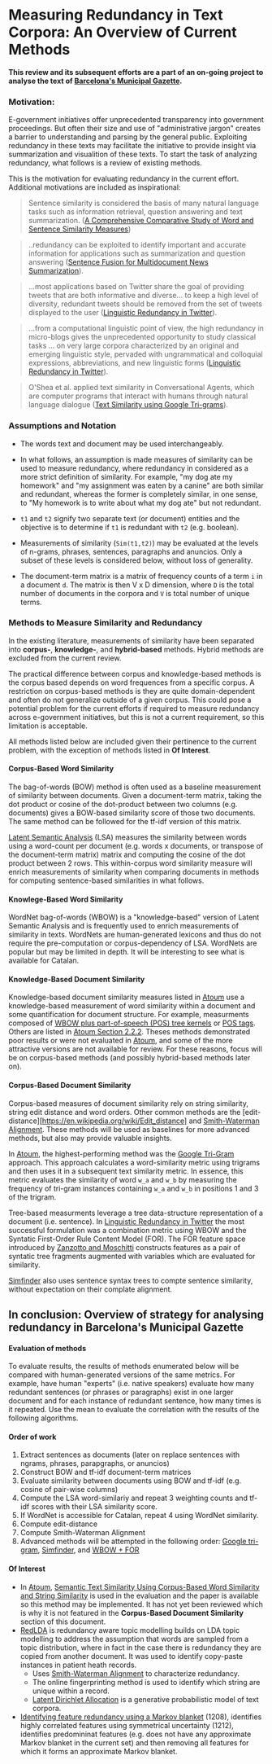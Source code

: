 # Measuring Redundancy in Text Corpora: An Overview of Current Methods

**This review and its subsequent efforts are a part of an on-going project to analyse the text of [Barcelona's Municipal Gazette](https://w33.bcn.cat/GasetaMunicipal/Inici).**

### Motivation:

E-government initiatives offer unprecedented transparency into government proceedings. But often their size and use of "administrative jargon" creates a barrier to understanding and parsing by the general public. Exploiting redundancy in these texts may facilitate the initiative to provide insight via summarization and visualition of these texts. To start the task of analyzing redundancy, what follows is a review of existing methods.

This is the motivation for evaluating redundancy in the current effort. Additional motivations are included as inspirational:

> Sentence similarity is considered the basis of many natural language tasks such as information retrieval, question answering and text summarization. ([A Comprehensive Comparative Study of Word and Sentence Similarity Measures][Atoum])

> ..redundancy can be exploited to identify important and accurate information for applications such as summarization and question answering ([Sentence Fusion for Multidocument News Summarization][McKeown & Barzilay]).

> ...most applications based on Twitter share the goal of providing tweets that are both informative and diverse... to keep a high level of diversity, redundant tweets should be removed from the set of tweets displayed to the user ([Linguistic Redundancy in Twitter][Zanzotto et al]).

> ...from a computational linguistic point of view, the high redundancy in micro-blogs gives the unprecedented opportunity to study classical tasks ... on very large corpora characterized by an original and emerging linguistic style, pervaded with ungrammatical and colloquial expressions, abbreviations, and new linguistic forms  ([Linguistic Redundancy in Twitter][Zanzotto et al]).

> O'Shea et al. applied text similarity in Conversational Agents, which are computer programs that interact with humans through natural language dialogue ([Text Similarity using Google Tri-grams][tri-grams]).

### Assumptions and Notation

* The words text and document may be used interchangeably.

* In what follows, an assumption is made measures of similarity can be used to measure redundancy, where redundancy in considered as a more strict definition of similarity. For example, "my dog ate my homework" and "my assignment was eaten by a canine" are both similar and redundant, whereas the former is completely similar, in one sense, to "My homework is to write about what my dog ate" but not redundant.

* `t1` and `t2` signify two separate text (or document) entities and the objective is to determine if `t1` is redundant with `t2` (e.g. boolean).

* Measurements of similarity (`Sim(t1,t2)`) may be evaluated at the levels of n-grams, phrases, sentences, paragraphs and anuncios. Only a subset of these levels is considered below, without loss of generality.

* The document-term matrix is a matrix of frequency counts of a term `i` in a document `d`. The matrix is then V x D dimension, where `D` is the total number of documents in the corpora and `V` is total number of unique terms.

### Methods to Measure Similarity and Redundancy

In the existing literature, measurements of similarity have been separated into **corpus-**, **knowledge-**, and **hybrid-based** methods. Hybrid methods are excluded from the current review.

The practical difference between corpus and knowledge-based methods is the corpus based depends on word frequences from a specific corpus. A restriction on corpus-based methods is they are quite domain-dependent and often do not generalize outside of a given corpus. This could pose a potential problem for the current efforts if required to measure redundancy across e-government initiatives, but this is not a current requirement, so this limitation is acceptable.

All methods listed below are included given their pertinence to the current problem, with the exception of methods listed in **Of Interest**.

#### Corpus-Based Word Similarity

The bag-of-words (BOW) method is often used as a baseline measurement of similarity between documents. Given a document-term matrix, taking the dot product or cosine of the dot-product between two columns (e.g. documents) gives a BOW-based similarity score of those two documents. The same method can be followed for the tf-idf version of this matrix.

[Latent Semantic Analysis][Latent Semantic Analysis] (LSA) measures the similarity between words using a word-count per document (e.g. words x documents, or transpose of the document-term matrix) matrix and computing the cosine of the dot product between 2 rows. This within-corpus word similarity measure will enrich measurements of similarity when comparing documents in methods for computing sentence-based similarities in what follows.

#### Knowlege-Based Word Similarity

WordNet bag-of-words (WBOW) is a "knowledge-based" version of Latent Semantic Analysis and is frequently used to enrich measurements of similarity in texts. WordNets are human-generated lexicons and thus do not require the pre-computation or corpus-dependency of LSA. WordNets are popular but may be limited in depth. It will be interesting to see what is available for Catalan.

#### Knowledge-Based Document Similarity

Knowledge-based document similarity measures listed in [Atoum][Atoum] use a knowledge-based measurement of word similarity within a document and some quantification for document structure. For example, measurments composed of [WBOW plus part-of-speech (POS) tree kernels][Tian et. al] or [POS tags][Lee]. Others are listed in [Atoum Section 2.2.2][Atoum]. Theses methods demonstrated poor results or were not evaluated in [Atoum][Atoum], and some of the more attractive versions are not available for review. For these reasons, focus will be on corpus-based methods (and possibly hybrid-based methods later on).

#### Corpus-Based Document Similarity

Corpus-based measures of document similarity rely on string similarity, string edit distance and word orders. Other common methods are the [edit-distance][https://en.wikipedia.org/wiki/Edit_distance] and [Smith-Waterman Alignment][Waterman Algorithm]. These methods will be used as baselines for more advanced methods, but also may provide valuable insights.

In [Atoum][Atoum], the highest-performing method was the [Google Tri-Gram][tri-grams] approach. This approach calculates a word-similarity metric using trigrams and then uses it in a subsequent text similarity metric. In essence, this metric evaluates the similarity of word `w_a` and `w_b` by measuring the frequency of tri-gram instances containing `w_a` and `w_b` in positions 1 and 3 of the trigram.

Tree-based measurments leverage a tree data-structure representation of a document (i.e. sentence). In [Linguistic Redundancy in Twitter][Zanzotto et al] the most successful formulation was a combination metric using WBOW and the Syntatic First-Order Rule Content Model (FOR). The FOR feature space introduced by [Zanzotto and Moschitti][Zanzotto 2006] constructs features as a pair of syntatic tree fragments augmented with variables which are evaluated for similarity.

[Simfinder][McKeown & Barzilay] also uses sentence syntax trees to compte sentence similarity, without expectation on their complate alignment.

## In conclusion: Overview of strategy for analysing redundancy in Barcelona's Municipal Gazette

#### Evaluation of methods

To evaluate results, the results of methods enumerated below will be compared with human-generated versions of the same metrics. For example, have human "experts" (i.e. native speakers) evaluate how many redundant sentences (or phrases or paragraphs) exist in one larger document and for each instance of redundant sentence, how many times is it repeated. Use the mean to evaluate the correlation with the results of the following algorithms.

#### Order of work

1. Extract sentences as documents (later on replace sentences with ngrams, phrases, parapgraphs, or anuncios)
2. Construct BOW and tf-idf document-term matrices
3. Evaluate similarity between documents using BOW and tf-idf (e.g. cosine of pair-wise columns)
4. Compute the LSA word-similariy and repeat 3 weighting counts and tf-idf scores with their LSA similarity score.
5. If WordNet is accessible for Catalan, repeat 4 using WordNet similarity.
6. Compute edit-distance
7. Compute Smith-Waterman Alignment
8. Advanced methods will be attempted in the following order: [Google tri-gram][tri-grams], [Simfinder][McKeown & Barzilay], and [WBOW + FOR][Zanzotto et al]

#### Of Interest

* In [Atoum][Atoum], [Semantic Text Similarity Using Corpus-Based Word Similarity and String Similarity][Islam] is used in the evaluation and the paper is available so this method may be implemented. It has not yet been reviewed which is why it is not featured in the **Corpus-Based Document Similarity** section of this document.
* [RedLDA][RedLDA] is redundancy aware topic modelling builds on LDA topic modelling to address the assumption that words are sampled from a topic distribution, where in fact in the case there is redundancy they are copied from another document. It was used to identify copy-paste instances in patient heath records.
    * Uses [Smith-Waterman Alignment][Waterman Algorithm] to characterize redundancy.
    * The online fingerprinting method is used to identify which string are unique within a record.
    * [Latent Dirichlet Allocation][Latent Dirichlet Allocation] is a generative probabilistic model of text corpora.
* [Identifying feature redundancy using a Markov blanket][Yu & Liu] (1208), identifies highly correlated features using symmetrical uncertainty (1212), identifies predomininat features (e.g. does not have any approximate Markov blanket in the current set) and then removing all features for which it forms an approximate Markov blanket.

[RedLDA]: http://journals.plos.org/plosone/article?id=10.1371/journal.pone.0087555
[Yu & Liu]: http://www.jmlr.org/papers/volume5/yu04a/yu04a.pdf
[Latent Dirichlet Allocation]: http://dl.acm.org/citation.cfm?id=944937
[McKeown & Barzilay]: http://www.mitpressjournals.org/doi/pdf/10.1162/089120105774321091
[Waterman Algorithm]: https://en.wikipedia.org/wiki/Smith%E2%80%93Waterman_algorithm
[Municipal Gazette]: https://w33.bcn.cat/GasetaMunicipal/Inici
[Catalan WordNet]: http://www.cs.upc.edu/~nlp/projectes/cwn.html
[Zanzotto et al]: http://www.aclweb.org/anthology/D11-1061.pdf
[Latent Semantic Analysis]: https://en.wikipedia.org/wiki/Latent_semantic_analysis
[Tian et. al]: http://ieeexplore.ieee.org/xpl/articleDetails.jsp?arnumber=5713120&searchWithin%3Dkernel%26filter%3DAND%28p_IS_Number%3A5713046%29
[Lee]: http://www.sciencedirect.com/science/article/pii/S0957417410011875?np=y
[Atoum]: https://www.researchgate.net/publication/294873785_A_Comprehensive_Comparative_Study_of_Word_and_Sentence_Similarity_Measures
[Islam]: https://www.site.uottawa.ca/~diana/publications/tkdd.pdf
[tri-grams]: https://web.cs.dal.ca/~eem/cvWeb/pubs/2012-Aminul-CAI.pdf
[Zanzotto 2006]: http://www.aclweb.org/anthology/P06-1051
